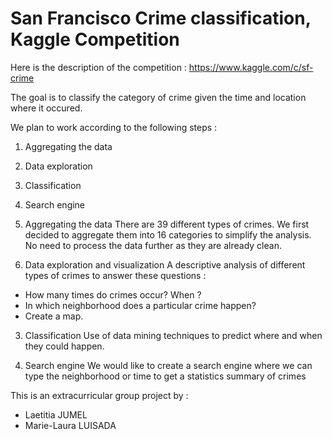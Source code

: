 # San Francisco Crime classification, Kaggle Competition

Here is the description of the competition : https://www.kaggle.com/c/sf-crime

The goal is to classify the category of crime given the time and location where it occured.

We plan to work according to the following steps :
1. Aggregating the data
2. Data exploration 
3. Classification
4. Search engine


1. Aggregating the data
There are 39 different types of crimes. We first decided to aggregate them into 16 categories to simplify the analysis.
No need to process the data further as they are already clean.


2. Data exploration and visualization
A descriptive analysis of different types of crimes to answer these questions :
- How many times do crimes occur? When ?
- In which neighborhood does a particular crime happen?
- Create a map.


3. Classification
Use of data mining techniques to predict where and when they could happen.

4. Search engine
We would like to create a search engine where we can type the neighborhood or time to get a statistics summary of crimes


This is an extracurricular group project by : 
- Laetitia JUMEL
- Marie-Laura LUISADA
